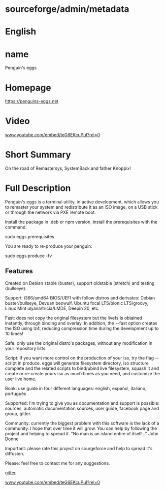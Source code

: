 # sourceforge/admin/metadata

# English

# name
Penguin's eggs

# Homepage
https://penguins-eggs.net

# Video
www.youtube.com/embed/teG6EKcuPuI?rel=0

# Short Summary
On the road of Remastersys, SystemBack and father Knoppix!

# Full Description
Penguin's eggs is a terminal utility, in active development, which allows you to remaster your system and redistribute it as an ISO image, on a USB stick or through the network via PXE remote boot.

Install the package in .deb or npm version, install the prerequisites with the command:

sudo eggs prerequisites

You are ready to re-produce your penguin:

sudo eggs produce -fv

## Features 
Created on Debian stable (buster), support oldstable (stretch) and testing (bullseye).

Support: i386/amd64 BIOS/UEFI with follow distros and derivates: Debian buster/bullseye, Devuan beowulf, Ubuntu focal LTS/bionic LTS/groovy, Linux Mint ulyana/tricia/LMDE, Deepin 20, etc.

Fast: does not copy the original filesystem but the livefs is obtained instantly, through binding and overlay. In addition, the --fast option creates the ISO using lz4, reducing compression time during the development up to 10 times!

Safe: only use the original distro's packages, without any modification in your repository lists.

Script: if you want more control on the production of your iso, try the flag --script in produce. eggs will generate filesystem directory, iso structure complete and the related scripts to bind/ubind live filesystem, squash it and create or re-create yours iso as much times as you need, and customize the user live home.

Book: use guide in four different languages: english,  español, italiano, português

Supported: I'm trying to give you as documentation and support is possible: sources, automatic documentation sources, user guide, facebook page and group, gitter. 

Community: currently the biggest problem with this software is the lack of a community. I hope that over time it will grow. You can help by following the project and helping to spread it. "No man is an island entire of itself..." John Donne 

Important: please rate this project on sourgeforce and help to spread it's diffusion. 

Please: feel free to contact me for any suggestions.


<a href='https://gitter.im/penguins-eggs-1/community'>gitter</a>

www.youtube.com/embed/teG6EKcuPuI?rel=0
